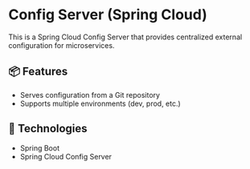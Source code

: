 # Config Server (Spring Cloud)

This is a Spring Cloud Config Server that provides centralized external configuration for microservices.

## 📦 Features
- Serves configuration from a Git repository
- Supports multiple environments (dev, prod, etc.)

## 🔧 Technologies
- Spring Boot
- Spring Cloud Config Server
